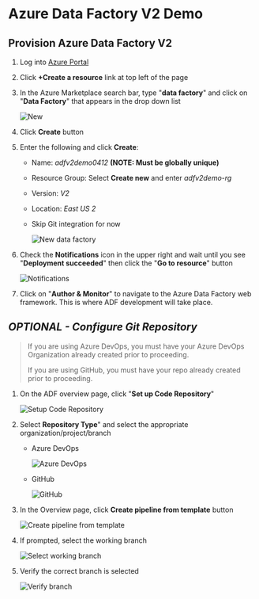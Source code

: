 # Azure Data Factory V2 Demo

## Provision Azure Data Factory V2

1. Log into [Azure Portal](https://portal.azure.com)

1. Click **+Create a resource** link at top left of the page

1. In the Azure Marketplace search bar, type "**data factory**" and click on "**Data Factory**" that appears in the drop down list

    ![New](img/1-provision/1.png)

1. Click **Create** button

1. Enter the following and click **Create**:
    - Name: *adfv2demo0412* **(NOTE: Must be globally unique)**
    - Resource Group: Select **Create new** and enter *adfv2demo-rg*
    - Version: *V2*
    - Location: *East US 2*
    - Skip Git integration for now

        ![New data factory](img/1-provision/2.png)

1. Check the **Notifications** icon in the upper right and wait until you see "**Deployment succeeded**" then click the "**Go to resource**" button

    ![Notifications](img/1-provision/3.png)

1. Click on "**Author & Monitor**" to navigate to the Azure Data Factory web framework. This is where ADF development will take place.

## *OPTIONAL - Configure Git Repository*

> If you are using Azure DevOps, you must have your Azure DevOps Organization already created prior to proceeding.
>
> If you are using GitHub, you must have your repo already created prior to proceeding.

1. On the ADF overview page, click "**Set up Code Repository**"

    ![Setup Code Repository](img/2-repo/1.png)

1. Select **Repository Type**" and select the appropriate organization/project/branch

    - Azure DevOps

        ![Azure DevOps](img/2-repo/2.png)

    - GitHub

        ![GitHub](img/2-repo/3.png)

1. In the Overview page, click **Create pipeline from template** button

    ![Create pipeline from template](img/2-repo/4.png)

1. If prompted, select the working branch

    ![Select working branch](img/2-repo/5.png)

1. Verify the correct branch is selected

    ![Verify branch](img/2-repo/6.png)

